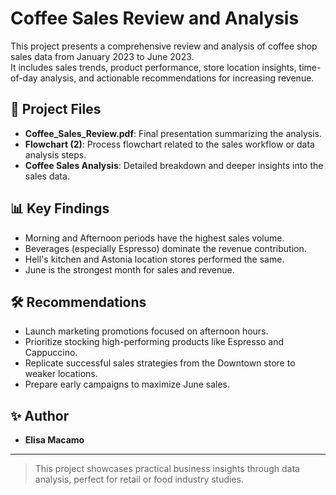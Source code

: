 # Coffee Sales Review and Analysis

This project presents a comprehensive review and analysis of coffee shop sales data from January 2023 to June 2023.  
It includes sales trends, product performance, store location insights, time-of-day analysis, and actionable recommendations for increasing revenue.

## 📂 Project Files

- **Coffee_Sales_Review.pdf**: Final presentation summarizing the analysis.
- **Flowchart (2)**: Process flowchart related to the sales workflow or data analysis steps.
- **Coffee Sales Analysis**: Detailed breakdown and deeper insights into the sales data.

## 📊 Key Findings
- Morning and Afternoon periods have the highest sales volume.
- Beverages (especially Espresso) dominate the revenue contribution.
- Hell's kitchen and Astonia location stores performed the same.
- June is the strongest month for sales and revenue.

## 🛠 Recommendations
- Launch marketing promotions focused on afternoon hours.
- Prioritize stocking high-performing products like Espresso and Cappuccino.
- Replicate successful sales strategies from the Downtown store to weaker locations.
- Prepare early campaigns to maximize June sales.

## ✨ Author
- **Elisa Macamo**

---

> This project showcases practical business insights through data analysis, perfect for retail or food industry studies.
